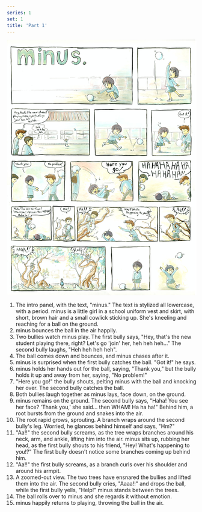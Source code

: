 ```yaml
---
series: 1
set: 1
title: 'Part 1'
---
```


![](../../../../assets/minus/part-1/minus1.jpg)

1. The intro panel, with the text, "minus." The text is stylized all lowercase, with a period. minus is a little girl in a school uniform vest and skirt, with short, brown hair and a small cowlick sticking up. She's kneeling and reaching for a ball on the ground.
2. minus bounces the ball in the air happily.
3. Two bullies watch minus play. The first bully says, "Hey, that's the new student playing there, right? Let's go 'join' her, heh heh heh..." The second bully laughs, "Heh heh heh heh".
4. The ball comes down and bounces, and minus chases after it.
5. minus is surprised when the first bully catches the ball. "Got it!" he says.
6. minus holds her hands out for the ball, saying, "Thank you," but the bully holds it up and away from her, saying, "No problem!"
7. "Here you go!" the bully shouts, pelting minus with the ball and knocking her over. The second bully catches the ball.
8. Both bullies laugh together as minus lays, face down, on the ground.
9. minus remains on the ground. The second bully says, "Haha! You see her face? 'Thank you,' she said... then WHAM! Ha ha ha!" Behind him, a root bursts from the ground and snakes into the air.
10. The root rapid grows, sprouting. A branch wraps around the second bully's leg. Worried, he glances behind himself and says, "Hm?"
11. "Aa!!" the second bully screams, as the tree wraps branches around his neck, arm, and ankle, lifting him into the air. minus sits up, rubbing her head, as the first bully shouts to his friend, "Hey! What's happening to you!?" The first bully doesn't notice some branches coming up behind him.
12. "Aa!!" the first bully screams, as a branch curls over his shoulder and around his armpit.
13. A zoomed-out view. The two trees have ensnared the bullies and lifted them into the air. The second bully cries, "Aaaa!!" and drops the ball, while the first bully yells, "Help!" minus stands between the trees.
14. The ball rolls over to minus and she regards it without emotion.
15. minus happily returns to playing, throwing the ball in the air.
